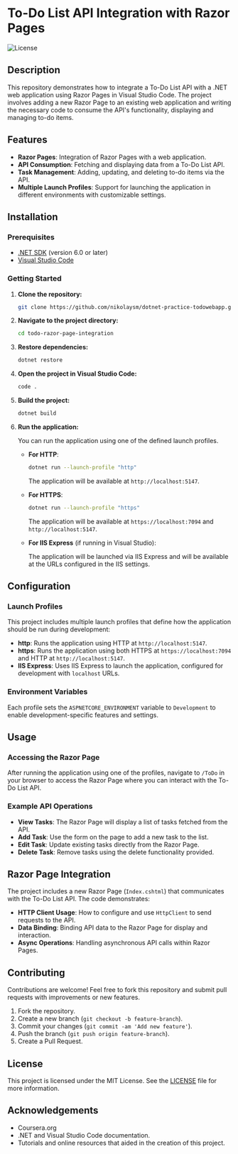 # To-Do List API Integration with Razor Pages

![License](https://img.shields.io/badge/license-MIT-blue.svg)

## Description

This repository demonstrates how to integrate a To-Do List API with a .NET web application using Razor Pages in Visual Studio Code. The project involves adding a new Razor Page to an existing web application and writing the necessary code to consume the API's functionality, displaying and managing to-do items.

## Features

- **Razor Pages**: Integration of Razor Pages with a web application.
- **API Consumption**: Fetching and displaying data from a To-Do List API.
- **Task Management**: Adding, updating, and deleting to-do items via the API.
- **Multiple Launch Profiles**: Support for launching the application in different environments with customizable settings.

## Installation

### Prerequisites

- [.NET SDK](https://dotnet.microsoft.com/download) (version 6.0 or later)
- [Visual Studio Code](https://code.visualstudio.com/)

### Getting Started

1. **Clone the repository:**

    ```sh
    git clone https://github.com/nikolaysm/dotnet-practice-todowebapp.git
    ```

2. **Navigate to the project directory:**

    ```sh
    cd todo-razor-page-integration
    ```

3. **Restore dependencies:**

    ```sh
    dotnet restore
    ```

4. **Open the project in Visual Studio Code:**

    ```sh
    code .
    ```

5. **Build the project:**

    ```sh
    dotnet build
    ```

6. **Run the application:**

   You can run the application using one of the defined launch profiles.

   - **For HTTP**:

     ```sh
     dotnet run --launch-profile "http"
     ```

     The application will be available at `http://localhost:5147`.

   - **For HTTPS**:

     ```sh
     dotnet run --launch-profile "https"
     ```

     The application will be available at `https://localhost:7094` and `http://localhost:5147`.

   - **For IIS Express** (if running in Visual Studio):

     The application will be launched via IIS Express and will be available at the URLs configured in the IIS settings.

## Configuration

### Launch Profiles

This project includes multiple launch profiles that define how the application should be run during development:

- **http**: Runs the application using HTTP at `http://localhost:5147`.
- **https**: Runs the application using both HTTPS at `https://localhost:7094` and HTTP at `http://localhost:5147`.
- **IIS Express**: Uses IIS Express to launch the application, configured for development with `localhost` URLs.

### Environment Variables

Each profile sets the `ASPNETCORE_ENVIRONMENT` variable to `Development` to enable development-specific features and settings.

## Usage

### Accessing the Razor Page

After running the application using one of the profiles, navigate to `/ToDo` in your browser to access the Razor Page where you can interact with the To-Do List API.

### Example API Operations

- **View Tasks**: The Razor Page will display a list of tasks fetched from the API.
- **Add Task**: Use the form on the page to add a new task to the list.
- **Edit Task**: Update existing tasks directly from the Razor Page.
- **Delete Task**: Remove tasks using the delete functionality provided.

## Razor Page Integration

The project includes a new Razor Page (`Index.cshtml`) that communicates with the To-Do List API. The code demonstrates:

- **HTTP Client Usage**: How to configure and use `HttpClient` to send requests to the API.
- **Data Binding**: Binding API data to the Razor Page for display and interaction.
- **Async Operations**: Handling asynchronous API calls within Razor Pages.

## Contributing

Contributions are welcome! Feel free to fork this repository and submit pull requests with improvements or new features.

1. Fork the repository.
2. Create a new branch (`git checkout -b feature-branch`).
3. Commit your changes (`git commit -am 'Add new feature'`).
4. Push the branch (`git push origin feature-branch`).
5. Create a Pull Request.

## License

This project is licensed under the MIT License. See the [LICENSE](LICENSE) file for more information.

## Acknowledgements
- Coursera.org
- .NET and Visual Studio Code documentation.
- Tutorials and online resources that aided in the creation of this project.
